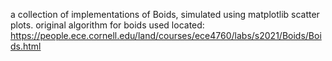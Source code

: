 a collection of implementations of Boids, simulated using matplotlib scatter plots.
original algorithm for boids used located: https://people.ece.cornell.edu/land/courses/ece4760/labs/s2021/Boids/Boids.html

